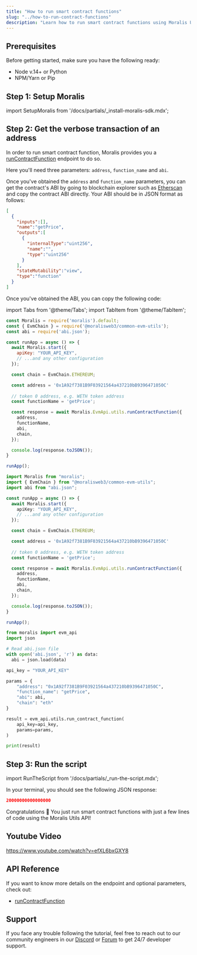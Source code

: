 ```yaml
---
title: "How to run smart contract functions"
slug: "../how-to-run-contract-functions"
description: "Learn how to run smart contract functions using Moralis Utils API."
---
```

## Prerequisites

Before getting started, make sure you have the following ready:

- Node v.14+ or Python
- NPM/Yarn or Pip

## Step 1: Setup Moralis

import SetupMoralis from '/docs/partials/_install-moralis-sdk.mdx';

<SetupMoralis node="moralis @moralisweb3/common-evm-utils" python="moralis" />

## Step 2: Get the verbose transaction of an address

In order to run smart contract function, Moralis provides you a [runContractFunction](/web3-data-api/reference/run-contract-function) endpoint to do so.

Here you'll need three parameters: `address`, `function_name` and `abi`.

Once you've obtained the `address` and `function_name` parameters, you can get the contract's ABI by going to blockchain explorer such as [Etherscan](https://etherscan.io) and copy the contract ABI directly. Your ABI should be in JSON format as follows:

```json abi.json
[
  {
    "inputs":[],
    "name":"getPrice",
    "outputs":[
      {
        "internalType":"uint256",
        "name":"",
        "type":"uint256"
      }
    ],
    "stateMutability":"view",
    "type":"function"
  }
]
```

Once you've obtained the ABI, you can copy the following code:

import Tabs from '@theme/Tabs';
import TabItem from '@theme/TabItem';

<Tabs groupId="programming-language">
  <TabItem value="javascript" label="index.js (JavaScript)" default>

```javascript index.js
const Moralis = require('moralis').default;
const { EvmChain } = require('@moralisweb3/common-evm-utils');
const abi = require('abi.json');

const runApp = async () => {
  await Moralis.start({
    apiKey: "YOUR_API_KEY",
    // ...and any other configuration
  });

  const chain = EvmChain.ETHEREUM;

  const address = '0x1A92f7381B9F03921564a437210bB9396471050C'
  
  // token 0 address, e.g. WETH token address
  const functionName = 'getPrice';

  const response = await Moralis.EvmApi.utils.runContractFunction({
    address,
    functionName,
    abi,
    chain,
  });

  console.log(response.toJSON());
}

runApp();
```

</TabItem>
<TabItem value="typescript" label="index.ts (TypeScript)">

```typescript index.ts
import Moralis from "moralis";
import { EvmChain } from "@moralisweb3/common-evm-utils";
import abi from "abi.json";

const runApp = async () => {
  await Moralis.start({
    apiKey: "YOUR_API_KEY",
    // ...and any other configuration
  });

  const chain = EvmChain.ETHEREUM;

  const address = '0x1A92f7381B9F03921564a437210bB9396471050C'
  
  // token 0 address, e.g. WETH token address
  const functionName = 'getPrice';

  const response = await Moralis.EvmApi.utils.runContractFunction({
    address,
    functionName,
    abi,
    chain,
  });

  console.log(response.toJSON());
}

runApp();
```

</TabItem>
<TabItem value="python" label="index.py (Python)">

```python index.py
from moralis import evm_api
import json

# Read abi.json file
with open('abi.json', 'r') as data:
  abi = json.load(data)

api_key = "YOUR_API_KEY"

params = {
    "address": "0x1A92f7381B9F03921564a437210bB9396471050C", 
    "function_name": "getPrice", 
    "abi": abi, 
    "chain": "eth"
}

result = evm_api.utils.run_contract_function(
    api_key=api_key,
    params=params,
)

print(result)
```

</TabItem>
</Tabs>

## Step 3: Run the script

import RunTheScript from '/docs/partials/_run-the-script.mdx';

<RunTheScript />

In your terminal, you should see the following JSON response:

```json
20000000000000000
```

Congratulations 🥳 You just run smart contract functions with just a few lines of code using the Moralis Utils API!

## Youtube Video

https://www.youtube.com/watch?v=efXL6bxGXY8

## API Reference

If you want to know more details on the endpoint and optional parameters, check out:

- [runContractFunction](/web3-data-api/reference/run-contract-function)

## Support

If you face any trouble following the tutorial, feel free to reach out to our community engineers in our [Discord](https://moralis.io/discord) or [Forum](https://forum.moralis.io) to get 24/7 developer support.
